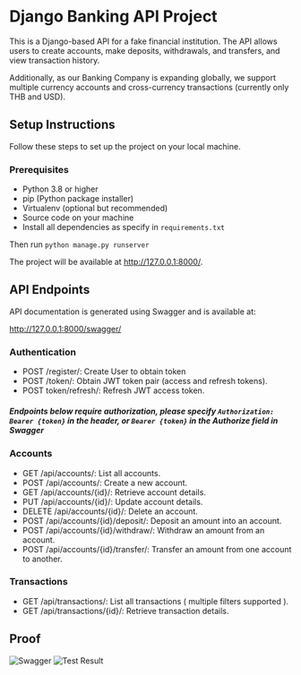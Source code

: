 # Django Banking API Project

This is a Django-based API for a fake financial institution. The API allows users to create accounts, make deposits, withdrawals, and transfers, and view transaction history.

Additionally, as our Banking Company is expanding globally, we support multiple currency accounts and cross-currency transactions (currently only THB and USD).

## Setup Instructions

Follow these steps to set up the project on your local machine.

### Prerequisites

- Python 3.8 or higher
- pip (Python package installer)
- Virtualenv (optional but recommended)
- Source code on your machine
- Install all dependencies as specify in `requirements.txt`

Then run `python manage.py runserver`

The project will be available at http://127.0.0.1:8000/.

## API Endpoints

API documentation is generated using Swagger and is available at:

http://127.0.0.1:8000/swagger/

### Authentication
- POST /register/: Create User to obtain token
- POST /token/: Obtain JWT token pair (access and refresh tokens).
- POST token/refresh/: Refresh JWT access token.

##### Endpoints below require authorization, please specify `Authorization: Bearer {token}` in the header, or `Bearer {token}` in the Authorize field in Swagger

### Accounts
- GET /api/accounts/: List all accounts.
- POST /api/accounts/: Create a new account.
- GET /api/accounts/{id}/: Retrieve account details.
- PUT /api/accounts/{id}/: Update account details.
- DELETE /api/accounts/{id}/: Delete an account.
- POST /api/accounts/{id}/deposit/: Deposit an amount into an account.
- POST /api/accounts/{id}/withdraw/: Withdraw an amount from an account.
- POST /api/accounts/{id}/transfer/: Transfer an amount from one account to another.

### Transactions
- GET /api/transactions/: List all transactions ( multiple filters supported ).
- GET /api/transactions/{id}/: Retrieve transaction details.

## Proof
![Swagger](https://drive.google.com/uc?export=view&id=1Jm59RWT1qp_hcxL4gXMvuEPDRSVCqH_h)
![Test Result](https://drive.google.com/uc?export=view&id=1hRsMv-yx8SQyRceU5Kwl5gwZ5BtrGEhi)